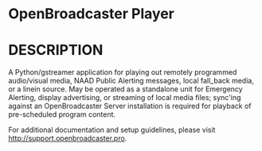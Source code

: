 OpenBroadcaster Player
=======

DESCRIPTION
===========
A Python/gstreamer application for playing out remotely programmed audio/visual media, NAAD Public Alerting messages, local fall_back media, or a linein source. May be operated as a standalone unit for Emergency Alerting, display advertising, or streaming of local media files; sync'ing against an OpenBroadcaster Server installation is required for playback of pre-scheduled program content. 

For additional documentation and setup guidelines, please visit http://support.openbroadcaster.pro.
